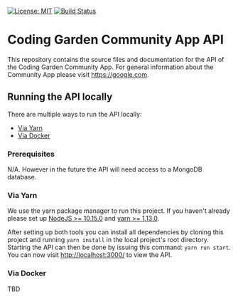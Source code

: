 [![License: MIT](https://img.shields.io/badge/License-MIT-yellow.svg)](https://opensource.org/licenses/MIT) [![Build Status](https://travis-ci.org/CodingGardenCommunity/app-backend.svg?branch=develop)](https://travis-ci.org/CodingGardenCommunity/app-backend)
# Coding Garden Community App API

This repository contains the source files and documentation for the API of the
Coding Garden Community App. For general information about the Community App
please visit <https://google.com>.

## Running the API locally

There are multiple ways to run the API locally:

- [Via Yarn](#via-yarn)
- [Via Docker](#via-docker)

### Prerequisites

N/A. However in the future the API will need access to a MongoDB database.

### Via Yarn

We use the yarn package manager to run this project. If you haven't already please set up [NodeJS >= 10.15.0](https://nodejs.org/en/download/) and [yarn >=
1.13.0](https://yarnpkg.com/en/docs/install).

After setting up both tools you can install all dependencies by cloning this
project and running `yarn install` in the local project's root directory.
Starting the API can then be done by issuing this command: `yarn run start`. You
can now visit <http://localhost:3000/> to view the API.

### Via Docker

TBD
